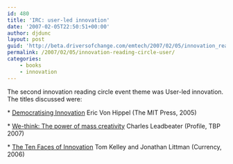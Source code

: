 ```yaml
---
id: 480
title: 'IRC: user-led innovation'
date: '2007-02-05T22:50:51+00:00'
author: djdunc
layout: post
guid: 'http://beta.driversofchange.com/emtech/2007/02/05/innovation_reading_circle_user/'
permalink: /2007/02/05/innovation-reading-circle-user/
categories:
    - books
    - innovation
---
```


The second innovation reading circle event theme was User-led innovation. The titles discussed were:

\* [Democratising Innovation](http://web.mit.edu/evhippel/www/democ.htm) Eric Von Hippel (The MIT Press, 2005)

\* [We-think: The power of mass creativity](http://www.wethinkthebook.net/book/home.aspx) Charles Leadbeater (Profile, TBP 2007)

\* [The Ten Faces of Innovation](http://www.tenfacesofinnovation.com/thebook/index.htm) Tom Kelley and Jonathan Littman (Currency, 2006)